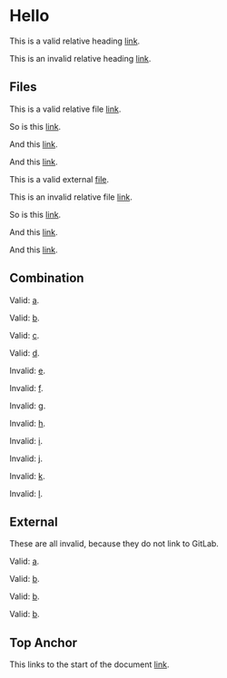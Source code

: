 # Hello

This is a valid relative heading [link](#hello).

This is an invalid relative heading [link](#world).

## Files

This is a valid relative file [link](https://gitlab.com/wooorm/test/blob/master/examples/gitlab.md).

So is this [link](https://gitlab.com/wooorm/test/blob/foo-bar/examples/gitlab.md).

And this [link](./examples/gitlab.md).

And this [link](examples/gitlab.md).

This is a valid external [file](../index.js).

This is an invalid relative file [link](https://gitlab.com/wooorm/test/blob/master/examples/world.md).

So is this [link](https://gitlab.com/wooorm/test/blob/foo-bar/examples/world.md).

And this [link](./examples/world.md).

And this [link](examples/world.md).

## Combination

Valid: [a](./examples/gitlab.md#hello).

Valid: [b](examples/gitlab.md#hello).

Valid: [c](https://gitlab.com/wooorm/test/blob/master/examples/gitlab.md#hello).

Valid: [d](https://gitlab.com/wooorm/test/blob/foo-bar/examples/gitlab.md#hello).

Invalid: [e](./examples/gitlab.md#world).

Invalid: [f](examples/gitlab.md#world).

Invalid: [g](https://gitlab.com/wooorm/test/blob/master/examples/gitlab.md#world).

Invalid: [h](https://gitlab.com/wooorm/test/blob/foo-bar/examples/gitlab.md#world).

Invalid: [i](./examples/world.md#hello).

Invalid: [j](examples/world.md#hello).

Invalid: [k](https://gitlab.com/wooorm/test/blob/master/examples/world.md#hello).

Invalid: [l](https://gitlab.com/wooorm/test/blob/foo-bar/examples/world.md#hello).

## External

These are all invalid, because they do not link to GitLab.

Valid: [a](irc://foo).

Valid: [b](http://example.com).

Valid: [b](http://example.com/foo/bar/baz).

Valid: [b](http://bitbucket.com/wooorm/test/blob/foo-bar/examples/world.md#hello).

## Top Anchor

This links to the start of the document [link](#readme).
